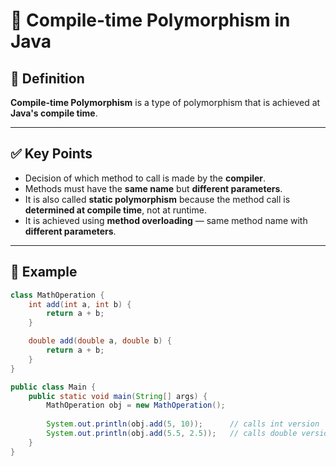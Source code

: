 # 🧠 Compile-time Polymorphism in Java

## 📘 Definition
**Compile-time Polymorphism** is a type of polymorphism that is achieved at **Java's compile time**.

---

## ✅ Key Points
- Decision of which method to call is made by the **compiler**.  
- Methods must have the **same name** but **different parameters**.  
- It is also called **static polymorphism** because the method call is **determined at compile time**, not at runtime.  
- It is achieved using **method overloading** — same method name with **different parameters**.

---

## 🔹 Example
```java
class MathOperation {
    int add(int a, int b) {
        return a + b;
    }

    double add(double a, double b) {
        return a + b;
    }
}

public class Main {
    public static void main(String[] args) {
        MathOperation obj = new MathOperation();
        
        System.out.println(obj.add(5, 10));      // calls int version
        System.out.println(obj.add(5.5, 2.5));   // calls double version
    }
}
